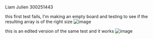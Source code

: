 Liam Julien 300251443

this first test fails, I'm making an empty board and testing to see if the resulting array is of the right size
![image](https://github.com/LJulien27/seg3503_playground/assets/90732174/731f54f7-f795-4c5b-94ec-e417b3ec7a92)

this is an edited version of the same test and it works
![image](https://github.com/LJulien27/seg3503_playground/assets/90732174/3b0cdda2-f504-4801-8c04-1b5b7378f7db)
